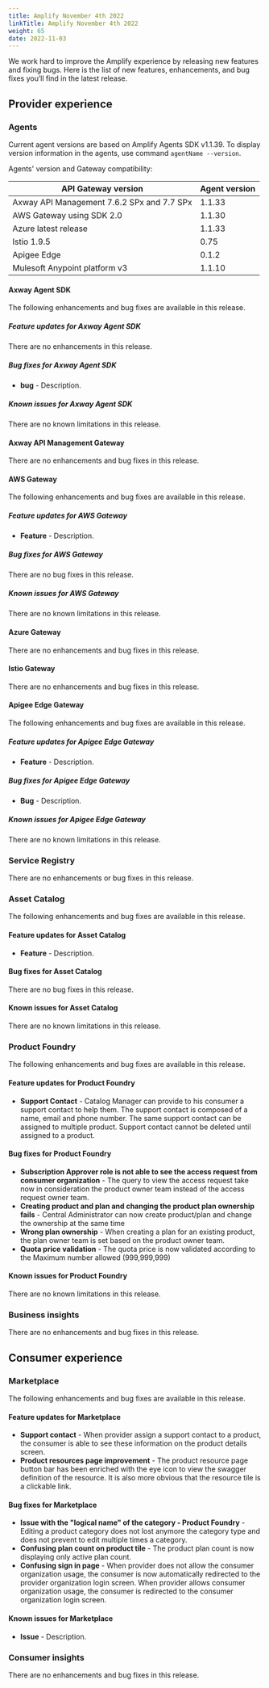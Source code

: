 ```yaml
---
title: Amplify November 4th 2022
linkTitle: Amplify November 4th 2022
weight: 65
date: 2022-11-03
---
```

We work hard to improve the Amplify experience by releasing new features and fixing bugs. Here is the list of new features, enhancements, and bug fixes you’ll find in the latest release.

## Provider experience

### Agents

Current agent versions are based on Amplify Agents SDK v1.1.39. To display version information in the agents, use command `agentName --version`.

Agents' version and Gateway compatibility:

| API Gateway version                        | Agent version|
|--------------------------------------------|--------------|
| Axway API Management 7.6.2 SPx and 7.7 SPx | 1.1.33       |
| AWS Gateway using SDK 2.0                  | 1.1.30       |
| Azure latest release                       | 1.1.33       |
| Istio 1.9.5                                | 0.75         |
| Apigee Edge                                | 0.1.2        |
| Mulesoft Anypoint platform v3              | 1.1.10       |

#### Axway Agent SDK

The following enhancements and bug fixes are available in this release.

##### Feature updates for Axway Agent SDK

There are no enhancements in this release.

##### Bug fixes for Axway Agent SDK

* **bug** - Description.

##### Known issues for Axway Agent SDK

There are no known limitations in this release.

#### Axway API Management Gateway

There are no enhancements and bug fixes in this release.

#### AWS Gateway

The following enhancements and bug fixes are available in this release.

##### Feature updates for AWS Gateway

* **Feature** - Description.

##### Bug fixes for AWS Gateway

There are no bug fixes in this release.

##### Known issues for AWS Gateway

There are no known limitations in this release.

#### Azure Gateway

There are no enhancements and bug fixes in this release.

#### Istio Gateway

There are no enhancements and bug fixes in this release.

#### Apigee Edge Gateway

The following enhancements and bug fixes are available in this release.

##### Feature updates for Apigee Edge Gateway

* **Feature** - Description.

##### Bug fixes for Apigee Edge Gateway

* **Bug** - Description.

##### Known issues for Apigee Edge Gateway

There are no known limitations in this release.

### Service Registry

There are no enhancements or bug fixes in this release.

### Asset Catalog

The following enhancements and bug fixes are available in this release.

#### Feature updates for Asset Catalog

* **Feature** - Description.

#### Bug fixes for Asset Catalog

There are no bug fixes in this release.

#### Known issues for Asset Catalog

There are no known limitations in this release.

### Product Foundry

The following enhancements and bug fixes are available in this release.

#### Feature updates for Product Foundry

* **Support Contact** - Catalog Manager can provide to his consumer a support contact to help them. The support contact is composed of a name, email and phone number. The same support contact can be assigned to multiple product. Support contact cannot be deleted until assigned to a product.

#### Bug fixes for Product Foundry

* **Subscription Approver role is not able to see the access request from consumer organization** - The query to view the access request take now in consideration the product owner team instead of the access request owner team.
* **Creating product and plan and changing the product plan ownership fails** - Central Administrator can now create product/plan and change the ownership at the same time
* **Wrong plan ownership** - When creating a plan for an existing product, the plan owner team is set based on the product owner team.
* **Quota price validation** - The quota price is now validated according to the Maximum number allowed (999,999,999)

#### Known issues for Product Foundry

There are no known limitations in this release.

### Business insights

There are no enhancements and bug fixes in this release.

## Consumer experience

### Marketplace

The following enhancements and bug fixes are available in this release.

#### Feature updates for Marketplace

* **Support contact** - When provider assign a support contact to a product, the consumer is able to see these information on the product details screen.
* **Product resources page improvement** - The product resource page button bar has been enriched with the eye icon to view the swagger definition of the resource. It is also more obvious that the resource tile is a clickable link.

#### Bug fixes for Marketplace

* **Issue with the "logical name" of the category - Product Foundry** - Editing a product category does not lost anymore the category type and does not prevent to edit multiple times a category.
* **Confusing plan count on product tile** - The product plan count is now displaying only active plan count.
* **Confusing sign in page** - When provider does not allow the consumer organization usage, the consumer is now automatically redirected to the provider organization login screen. When provider allows consumer organization usage, the consumer is redirected to the consumer organization login screen.

#### Known issues for Marketplace

* **Issue** - Description.

### Consumer insights

There are no enhancements and bug fixes in this release.
